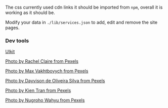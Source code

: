 The css currently used cdn links it should be imported from `npm`, overall it is working as it should be.

Modify your data in `./lib/services.json` to add, edit and remove the site pages.

### Dev tools

[UIkit](https://getuikit.com/)

[Photo by Rachel Claire from Pexels](https://www.pexels.com/photo/interior-details-of-modern-bar-with-wooden-furniture-and-arched-wall-5490909/)

[Photo by Max Vakhtbovych from Pexels](https://www.pexels.com/photo/contemporary-apartment-with-cozy-sofa-and-minimalist-furniture-6585764/)

[Photo by Dayvison de Oliveira Silva from Pexels](https://www.pexels.com/photo/cozy-living-room-design-with-comfy-sofa-and-creative-lamp-5696287/)

[Photo by Kien Tran from Pexels](https://www.pexels.com/photo/hotel-house-table-luxury-5814952/)

[Photo by Nugroho Wahyu from Pexels](https://www.pexels.com/photo/brown-wooden-table-with-chair-3097112/)


